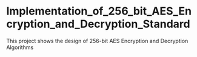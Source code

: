 # Implementation_of_256_bit_AES_Encryption_and_Decryption_Standard
This project shows the design of 256-bit AES Encryption and Decryption Algorithms
